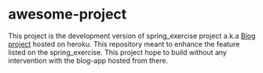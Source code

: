 # awesome-project
This project is the development version of spring_exercise project a.k.a [Blog project](vimm0-blog.herokuapp.com "vimm0blog's Homepage") hosted on heroku. This repository meant to enhance the feature listed on the spring_exercise. This project hope to build without any intervention with the blog-app hosted from there.
